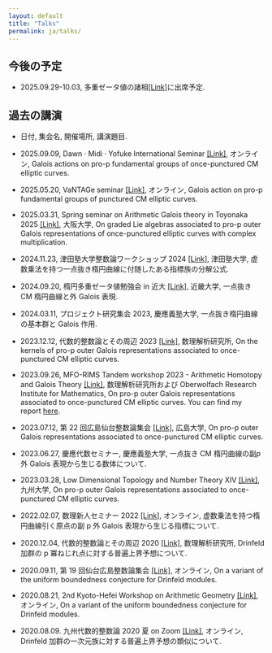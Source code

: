 ```yaml
---
layout: default
title: "Talks"
permalink: ja/talks/
---
```


## 今後の予定

- 2025.09.29-10.03, 多重ゼータ値の諸相[[Link]](https://sites.google.com/view/rimsmzv2025/home)に出席予定.

## 過去の講演

- 日付, 集会名, 開催場所, 講演題目.

- 2025.09.09, Dawn · Midi · Yofuke International Seminar [[Link]](https://christopherrasmussen.github.io/dmyseminar/), オンライン, Galois actions on pro-p fundamental groups of once-punctured CM elliptic curves.

- 2025.05.20, VaNTAGe seminar [[Link]](https://sites.google.com/view/vantageseminar), オンライン, Galois action on pro-p fundamental groups of punctured CM elliptic curves.

- 2025.03.31, Spring seminar on Arithmetic Galois theory in Toyonaka 2025 [[Link]](http://www4.math.sci.osaka-u.ac.jp/~nakamura/ArithmeticDay2025/), 大阪大学, On graded Lie algebras associated to pro-p outer Galois representations of once-punctured elliptic curves with complex multiplication.

- 2024.11.23, 津田塾大学整数論ワークショップ 2024 [[Link]](https://edu.tsuda.ac.jp/~t-hara/TsudaNT/index.html), 津田塾大学, 虚数乗法を持つ一点抜き楕円曲線に付随したある指標族の分解公式.

- 2024.09.20, 楕円多重ゼータ値勉強会 in 近大 [[Link]](https://www.math.kindai.ac.jp/laboratory/tasaka/ikz/), 近畿大学, 一点抜き CM 楕円曲線と外 Galois 表現.

- 2024.03.11, プロジェクト研究集会 2023, 慶應義塾大学, 一点抜き楕円曲線の基本群と Galois 作用.

- 2023.12.12, 代数的整数論とその周辺 2023 [[Link]](https://sites.google.com/view/rims-ant2023), 数理解析研究所, On the kernels of pro-p outer Galois representations associated to once-punctured CM elliptic curves.

- 2023.09.26, MFO-RIMS Tandem workshop 2023 - Arithmetic Homotopy and Galois Theory [[Link]](https://ahgt.math.cnrs.fr/activities/workshops/MFO-RIMS23/), 数理解析研究所および Oberwolfach Research Institute for Mathematics, On pro-p outer Galois representations associated to once-punctured CM elliptic curves. You can find my report [here](https://publications.mfo.de/handle/mfo/4128).

- 2023.07.12, 第 22 回広島仙台整数論集会 [[Link]](https://math0.pm.tokushima-u.ac.jp/~hiroki/hiroshima23.html), 広島大学, On pro-p outer Galois representations associated to once-punctured CM elliptic curves.

- 2023.06.27, 慶應代数セミナー, 慶應義塾大学, 一点抜き CM 楕円曲線の副$p$外 Galois 表現から生じる数体について.

- 2023.03.28, Low Dimensional Topology and Number Theory XIV [[Link]](https://www2.math.kyushu-u.ac.jp/~morisita/), 九州大学, On pro-p outer Galois representations associated to once-punctured CM elliptic curves.

- 2022.02.07, 数理新人セミナー 2022 [[Link]](https://sites.google.com/view/math-graduate/MATHSCI-FRESHMAN-SEMINAR/2022/プログラム及びアブストラクト), オンライン, 虚数乗法を持つ楕円曲線引く原点の副 p 外 Galois 表現から生じる指標について.

- 2020.12.04, 代数的整数論とその周辺 2020 [[Link]](http://ntw.sci.u-toyama.ac.jp/rimsant2020/), 数理解析研究所, Drinfeld 加群の p 冪ねじれ点に対する普遍上界予想について.

- 2020.09.11, 第 19 回仙台広島整数論集会 [[Link]](https://math0.pm.tokushima-u.ac.jp/~hiroki/hiroshima20.html), オンライン, On a variant of the uniform boundedness conjecture for Drinfeld modules.

- 2020.08.21, 2nd Kyoto-Hefei Workshop on Arithmetic Geometry [[Link]](https://www.kurims.kyoto-u.ac.jp/~yuyang/confer/Kyoto-Hefei-2nd.html), オンライン, On a variant of the uniform boundedness conjecture for Drinfeld modules.

- 2020.08.09. 九州代数的整数論 2020 夏 on Zoom [[Link]](https://sites.google.com/view/kant2020sonzoom/), オンライン, Drinfeld 加群の一次元族に対する普遍上界予想の類似について.
